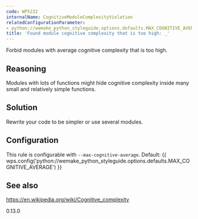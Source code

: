```yaml
---
code: WPS232
internalName: CognitiveModuleComplexityViolation
relatedConfigurationParameter:
- python://wemake_python_styleguide.options.defaults.MAX_COGNITIVE_AVERAGE
title: 'Found module cognitive complexity that is too high: _'
---
```


Forbid modules with average cognitive complexity that is too high.

## Reasoning
Modules with lots of functions might hide cognitive complexity
inside many small and relatively simple functions.

## Solution
Rewrite your code to be simpler or use several modules.

## Configuration
This rule is configurable with `--max-cognitive-average`. Default:
{{ wps.config('python://wemake_python_styleguide.options.defaults.MAX_COGNITIVE_AVERAGE') }}

## See also
<https://en.wikipedia.org/wiki/Cognitive_complexity>

<div class="versionadded">

0.13.0

</div>